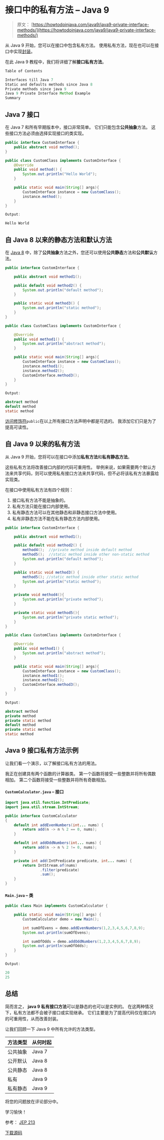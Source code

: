 # 接口中的私有方法 – Java 9

> 原文： [https://howtodoinjava.com/java9/java9-private-interface-methods/](https://howtodoinjava.com/java9/java9-private-interface-methods/)

从 Java 9 开始，您可以在接口中包含私有方法。 使用私有方法，现在也可以在接口中实现[封装](//howtodoinjava.com/object-oriented/encapsulation-in-java-and-its-relation-with-abstraction/)。

在此 Java 9 教程中，我们将详细了解**接口私有方法**。

```java
Table of Contents

Interfaces till Java 7
Static and defaults methods since Java 8
Private methods since java 9
Java 9 Private Interface Method Example
Summary
```

## Java 7 接口

在 Java 7 和所有早期版本中，接口非常简单。 它们只能包含**公共抽象**方法。 这些接口方法必须由选择实现接口的类实现。

```java
public interface CustomInterface {
    public abstract void method();
}

public class CustomClass implements CustomInterface {
    @Override
    public void method() {
        System.out.println("Hello World");
    }

    public static void main(String[] args){
        CustomInterface instance = new CustomClass();
        instance.method();
    }
}

Output:

Hello World

```

## 自 Java 8 以来的静态方法和默认方法

在 [Java 8](//howtodoinjava.com/java-8-tutorial/) 中，除了**公共抽象**方法之外，您还可以使用**公共静态**方法和**公共默认**方法。

```java
public interface CustomInterface {

    public abstract void method1();

    public default void method2() {
        System.out.println("default method");
    }

    public static void method3() {
        System.out.println("static method");
    }
}

public class CustomClass implements CustomInterface {

    @Override
    public void method1() {
        System.out.println("abstract method");
    }

    public static void main(String[] args){
        CustomInterface instance = new CustomClass();
        instance.method1();
        instance.method2();
        CustomInterface.method3();
    }
}

Output:

abstract method
default method
static method

```

[访问修饰符](//howtodoinjava.com/object-directional/java-access-modifiers/)`public`在以上所有接口方法声明中都是可选的。 我添加它们只是为了提高可读性。

## 自 Java 9 以来的私有方法

从 Java 9 开始，您将可以在接口中添加**私有方法**和**私有静态方法**。

这些私有方法将改善接口内部的代码可重用性。 举例来说，如果需要两个默认方法来共享代码，则可以使用私有接口方法来共享代码，但不必将该私有方法暴露给实现类。

在接口中使用私有方法有四个规则：

1.  接口私有方法不能是抽象的。
2.  私有方法只能在接口内部使用。
3.  私有静态方法可以在其他静态和非静态接口方法中使用。
4.  私有非静态方法不能在私有静态方法内部使用。

```java
public interface CustomInterface {

    public abstract void method1();

    public default void method2() {
        method4();  //private method inside default method
        method5();  //static method inside other non-static method
        System.out.println("default method");
    }

    public static void method3() {
        method5(); //static method inside other static method
        System.out.println("static method");
    }

    private void method4(){
        System.out.println("private method");
    } 

    private static void method5(){
        System.out.println("private static method");
    } 
}

public class CustomClass implements CustomInterface {

    @Override
    public void method1() {
        System.out.println("abstract method");
    }

    public static void main(String[] args){
        CustomInterface instance = new CustomClass();
        instance.method1();
        instance.method2();
        CustomInterface.method3();
    }
}

Output:

abstract method
private method
private static method
default method
private static method
static method

```

## Java 9 接口私有方法示例

让我们看一个演示，以了解接口私有方法的用法。

我正在创建具有两个函数的计算器类。 第一个函数将接受一些整数并将所有偶数相加。 第二个函数将接受一些整数并将所有奇数相加。

#### `CustomCalculator.java` – 接口

```java
import java.util.function.IntPredicate;
import java.util.stream.IntStream;

public interface CustomCalculator 
{
    default int addEvenNumbers(int... nums) {
        return add(n -> n % 2 == 0, nums);
    }

    default int addOddNumbers(int... nums) {
        return add(n -> n % 2 != 0, nums);
    }

    private int add(IntPredicate predicate, int... nums) { 
        return IntStream.of(nums)
                .filter(predicate)
                .sum();
    }
}

```

#### `Main.java` – 类

```java
public class Main implements CustomCalculator {

    public static void main(String[] args) {
        CustomCalculator demo = new Main();

        int sumOfEvens = demo.addEvenNumbers(1,2,3,4,5,6,7,8,9);
        System.out.println(sumOfEvens);

        int sumOfOdds = demo.addOddNumbers(1,2,3,4,5,6,7,8,9);
        System.out.println(sumOfOdds);
    } 
}

Output:

20
25

```

## 总结

简而言之， **java 9 私有接口方法**可以是静态的也可以是实例的。 在这两种情况下，私有方法都不会被子接口或实现继承。 它们主要是为了提高代码仅在接口内的可重用性，从而改善封装。

让我们回顾一下 Java 9 中所有允许的方法类型。

| 方法类型 | 从何时起 |
| --- | --- |
| 公共抽象 | Java 7 |
| 公开默认 | Java 8 |
| 公共静态 | Java 8 |
| 私有 | Java 9 |
| 私有静态 | Java 9 |

将您的问题放在评论部分中。

学习愉快！

参考： [JEP 213](https://openjdk.java.net/jeps/213)

[下载源码](//howtodoinjava.com/wp-content/downloads/Java9-interface-private-methods.zip)